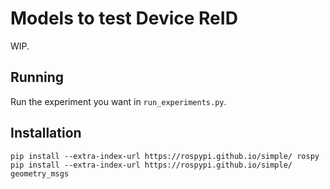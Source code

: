 # Models to test Device ReID

WIP.

## Running

Run the experiment you want in `run_experiments.py`.

## Installation

```
pip install --extra-index-url https://rospypi.github.io/simple/ rospy
pip install --extra-index-url https://rospypi.github.io/simple/ geometry_msgs
```